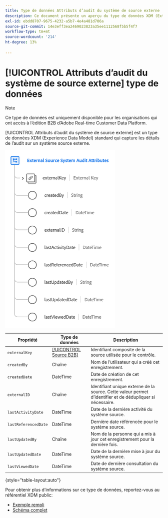 ```yaml
---
title: Type de données Attributs d’audit du système de source externe
description: Ce document présente un aperçu du type de données XDM (Extend Source Audit System Attributes) du modèle de données d’expérience (XDM).
exl-id: ebdd8707-9675-4232-a5b7-4e4a481d706a
source-git-commit: 14e3eff3ea2469023823a35ee1112568f5b5f4f7
workflow-type: tm+mt
source-wordcount: '214'
ht-degree: 13%

---
```


# [!UICONTROL Attributs d’audit du système de source externe] type de données

>[!NOTE]
>
>Ce type de données est uniquement disponible pour les organisations qui ont accès à l’édition B2B d’Adobe Real-time Customer Data Platform.

[!UICONTROL Attributs d’audit du système de source externe] est un type de données XDM (Experience Data Model) standard qui capture les détails de l’audit sur un système source externe.

![](../images/data-types/external-source-system-audit-attributes.png)

| Propriété | Type de données | Description |
| --- | --- | --- |
| `externalKey` | [[!UICONTROL Source B2B]](./b2b-source.md) | Identifiant composite de la source utilisée pour le contrôle. |
| `createdBy` | Chaîne | Nom de l’utilisateur qui a créé cet enregistrement. |
| `createdDate` | DateTime | Date de création de cet enregistrement. |
| `externalID` | Chaîne | Identifiant unique externe de la source. Cette valeur permet d’identifier et de dédupliquer si nécessaire. |
| `lastActivityDate` | DateTime | Date de la dernière activité du système source. |
| `lastReferencedDate` | DateTime | Dernière date référencée pour le système source. |
| `lastUpdatedBy` | Chaîne | Nom de la personne qui a mis à jour cet enregistrement pour la dernière fois. |
| `lastUpdatedDate` | DateTime | Date de la dernière mise à jour du système source. |
| `lastViewedDate` | DateTime | Date de dernière consultation du système source. |

{style="table-layout:auto"}

Pour obtenir plus d’informations sur ce type de données, reportez-vous au référentiel XDM public:

* [Exemple rempli](https://github.com/adobe/xdm/blob/master/components/datatypes/auditing/external-source-system-audit.example.1.json)
* [Schéma complet](https://github.com/adobe/xdm/blob/master/components/datatypes/auditing/external-source-system-audit.schema.json)
